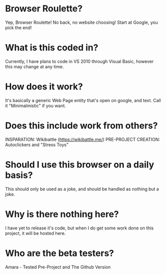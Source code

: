 # Browser Roulette?
Yep, Browser Roulette! No back, no website choosing! Start at Google, you pick the end!

# What is this coded in?
Currently, I have plans to code in VS 2010 through Visual Basic, however this may change at any time.

# How does it work?
It's basically a generic Web Page entity that's open on google, and text. Call it "Minimalmistic" if you want.

# Does this include work from others?
INSPARATION: Wikibattle (https://wikibattle.me/)
PRE-PROJECT CREATION: Autoclickers and "Stress Toys"

# Should I use this browser on a daily basis?
This should only be used as a joke, and should be handled as nothing but a joke.

# Why is there nothing here?
I have yet to release it's code, but when I do get some work done on this project, it will be hosted here.


# Who are the beta testers?

Amara - Tested Pre-Project and The Github Version
